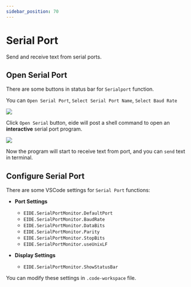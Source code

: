 ```yaml
---
sidebar_position: 70
---
```


# Serial Port

Send and receive text from serial ports.

## Open Serial Port

There are some buttons in status bar for `Serialport` function.

You can `Open Serial Port`, `Select Serial Port Name`, `Select Baud Rate`

![](/img/serialport_btns.png)

Click `Open Serial` button, eide will post a shell command to open an **interactive** serial port program.

![](/img/serialport_opened.png)

Now the program will start to receive text from port, and you can `send` text in terminal. 

## Configure Serial Port

There are some VSCode settings for `Serial Port` functions:

- **Port Settings**

  - `EIDE.SerialPortMonitor.DefaultPort`
  - `EIDE.SerialPortMonitor.BaudRate`
  - `EIDE.SerialPortMonitor.DataBits`
  - `EIDE.SerialPortMonitor.Parity`
  - `EIDE.SerialPortMonitor.StopBits`
  - `EIDE.SerialPortMonitor.useUnixLF`

- **Display Settings**

  - `EIDE.SerialPortMonitor.ShowStatusBar`

You can modify these settings in `.code-workspace` file.
